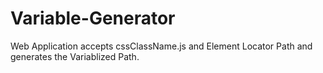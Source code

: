 # Variable-Generator
Web Application accepts cssClassName.js and Element Locator Path and generates the Variablized Path.
